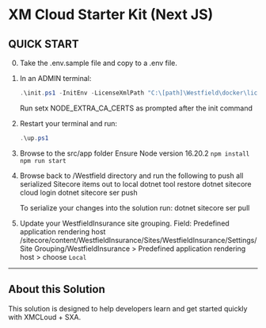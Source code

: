 # XM Cloud Starter Kit (Next JS)

## QUICK START

0. Take the .env.sample file and copy to a .env file.

1. In an ADMIN terminal:

    ```ps1
    .\init.ps1 -InitEnv -LicenseXmlPath "C:\[path]\Westfield\docker\license\license.xml" -AdminPassword "b"
    ```

    Run setx NODE_EXTRA_CA_CERTS as prompted after the init command

2. Restart your terminal and run:

    ```ps1
    .\up.ps1
    ```

3. Browse to the src/app folder
    Ensure Node version 16.20.2
    `npm install`
    `npm run start`

4. Browse back to /Westfield directory and run the following to push all serialized Sitecore items out to local
    dotnet tool restore
    dotnet sitecore cloud login
    dotnet sitecore ser push

    To serialize your changes into the solution run:
    dotnet sitecore ser pull

5. Update your WestfieldInsurance site grouping. Field: Predefined application rendering host
/sitecore/content/WestfieldInsurance/Sites/WestfieldInsurance/Settings/Site Grouping/WestfieldInsurance > Predefined application rendering host > choose `Local`

*** 

## About this Solution
This solution is designed to help developers learn and get started quickly
with XMCLoud + SXA.


